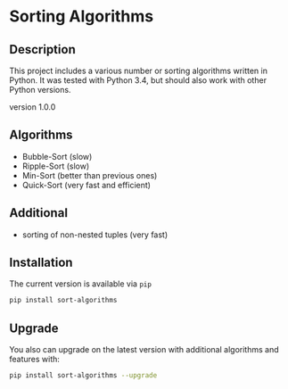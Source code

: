 # Sorting Algorithms #
## Description ##
This project includes a various number or sorting algorithms
written in Python.
It was tested with Python 3.4, but should also work with
other Python versions.

version 1.0.0

## Algorithms ## 
* Bubble-Sort (slow)
* Ripple-Sort (slow)
* Min-Sort (better than previous ones)
* Quick-Sort (very fast and efficient)

## Additional ##
* sorting of non-nested tuples (very fast)

## Installation ##
The current version is available via ```pip```
```bash
pip install sort-algorithms
```

## Upgrade ##
You also can upgrade on the latest version with additional
algorithms and features with:
```bash
pip install sort-algorithms --upgrade
```
